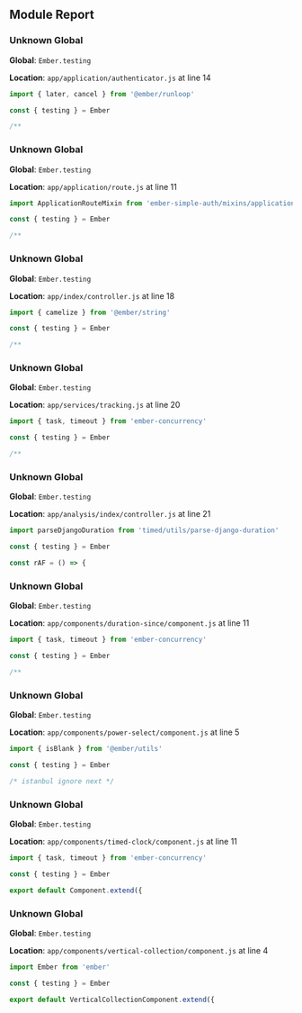 ## Module Report
### Unknown Global

**Global**: `Ember.testing`

**Location**: `app/application/authenticator.js` at line 14

```js
import { later, cancel } from '@ember/runloop'

const { testing } = Ember

/**
```

### Unknown Global

**Global**: `Ember.testing`

**Location**: `app/application/route.js` at line 11

```js
import ApplicationRouteMixin from 'ember-simple-auth/mixins/application-route-mixin'

const { testing } = Ember

/**
```

### Unknown Global

**Global**: `Ember.testing`

**Location**: `app/index/controller.js` at line 18

```js
import { camelize } from '@ember/string'

const { testing } = Ember

/**
```

### Unknown Global

**Global**: `Ember.testing`

**Location**: `app/services/tracking.js` at line 20

```js
import { task, timeout } from 'ember-concurrency'

const { testing } = Ember

/**
```

### Unknown Global

**Global**: `Ember.testing`

**Location**: `app/analysis/index/controller.js` at line 21

```js
import parseDjangoDuration from 'timed/utils/parse-django-duration'

const { testing } = Ember

const rAF = () => {
```

### Unknown Global

**Global**: `Ember.testing`

**Location**: `app/components/duration-since/component.js` at line 11

```js
import { task, timeout } from 'ember-concurrency'

const { testing } = Ember

/**
```

### Unknown Global

**Global**: `Ember.testing`

**Location**: `app/components/power-select/component.js` at line 5

```js
import { isBlank } from '@ember/utils'

const { testing } = Ember

/* istanbul ignore next */
```

### Unknown Global

**Global**: `Ember.testing`

**Location**: `app/components/timed-clock/component.js` at line 11

```js
import { task, timeout } from 'ember-concurrency'

const { testing } = Ember

export default Component.extend({
```

### Unknown Global

**Global**: `Ember.testing`

**Location**: `app/components/vertical-collection/component.js` at line 4

```js
import Ember from 'ember'

const { testing } = Ember

export default VerticalCollectionComponent.extend({
```
